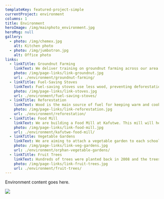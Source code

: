 ```yaml
---
templateKey: featured-project-simple
currentProject: environment
columns: 1
title: Environment
heroImage: /img/mainphoto_environment.jpg
heroMsg: null
gallery:
  - photo: /img/chemex.jpg
    alt: Kitchen photo    
  - photo: /img/jumbotron.jpg
    alt: Office photo      
links:
  - linkTitle: Groundnut Farming
    linkText: We deliver training on groundnut farming across our area. Training is a sustainable way of making a real difference to people's lives.
    photo: /img/page-links/link-groundnut.jpg
    url: ./environment/groundnut-farming/
  - linkTitle: Fuel-Saving Stoves
    linkText: Fuel-saving stoves use less wood, preventing deforestation and saving money. They are also safer - children and epileptic people are less likely to fall into the fire and suffer severe burns.
    photo: /img/page-links/link-stoves.jpg
    url: ./environment/fuel-saving-stoves/
  - linkTitle: Reforestation
    linkText: Wood is the main source of fuel for keeping warm and cooking. Our Reforestation Project is promoting self-sufficiency within our support area.
    photo: /img/page-links/link-reforestation.jpg
    url: ./environment/reforestation/
  - linkTitle: Food Mill
    linkText: We are building a Food Mill at Kafutwe. This mill will help the local people to maintain a sustainable income. Millet, sorghum and legumes can be ground at the mill, as well as maize.
    photo: /img/page-links/link-food-mill.jpg
    url: ./environment/kafutwe-food-mill/
  - linkTitle: Vegetable Gardens
    linkText: We are aiming to attach a vegetable garden to each school in our area which will be maintained by the children and teachers and provide much needed food to the orphans and children in the schools.
    photo: /img/page-links/link-veg-gardens.jpg
    url: ./environment/orphan-vegetable-gardens/
  - linkTitle: Fruit Trees
    linkText: Hundreds of trees were planted back in 2008 and the trees in Chitsime, Masiye and M'bang'ombe are thriving, despite droughts.
    photo: /img/page-links/link-fruit-trees.jpg
    url: ./environment/fruit-trees/              
---
```


Environment content goes here.

![](https://res.cloudinary.com/african-vision-malawi/image/upload/v1551472964/sample.jpg)